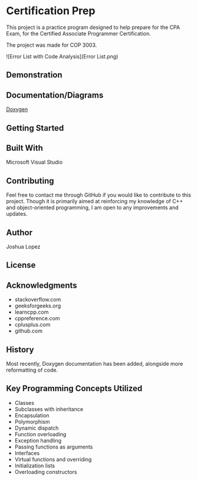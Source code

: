 # Certification Prep
This project is a practice program designed to help prepare for the CPA Exam, for the Certified Associate Programmer Certification. 

The project was made for COP 3003.

![Error List with Code Analysis](Error List.png)

## Demonstration


## Documentation/Diagrams
[Doxygen](https://joshual03.github.io/Certification-Prep/html/)

## Getting Started


## Built With
Microsoft Visual Studio

## Contributing
Feel free to contact me through GitHub if you would like to contribute to this project. Though it is primarily aimed at reinforcing my knowledge of C++ and object-oriented programming, I am open to any improvements and updates.

## Author
Joshua Lopez

## License


## Acknowledgments
- stackoverflow.com
- geeksforgeeks.org
- learncpp.com
- cppreference.com
- cplusplus.com
- github.com

## History
Most recently, Doxygen documentation has been added, alongside more reformatting of code.

## Key Programming Concepts Utilized
- Classes
- Subclasses with inheritance
- Encapsulation
- Polymorphism
- Dynamic dispatch
- Function overloading
- Exception handling
- Passing functions as arguments
- Interfaces
- Virtual functions and overriding
- Initialization lists
- Overloading constructors